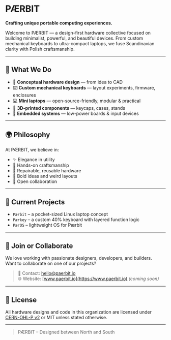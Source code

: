 # PÆRBIT

**Crafting unique portable computing experiences.**

Welcome to PÆRBIT — a design-first hardware collective focused on building minimalist, powerful, and beautiful devices. From custom mechanical keyboards to ultra-compact laptops, we fuse Scandinavian clarity with Polish craftsmanship.

---

## 🔧 What We Do

- 🧠 **Conceptual hardware design** — from idea to CAD  
- ⌨️ **Custom mechanical keyboards** — layout experiments, firmware, enclosures  
- 💻 **Mini laptops** — open-source-friendly, modular & practical  
- 🧰 **3D-printed components** — keycaps, cases, stands  
- 🔌 **Embedded systems** — low-power boards & input devices

---

## 🌍 Philosophy

At PÆRBIT, we believe in:

- ✨ Elegance in utility  
- 🔩 Hands-on craftsmanship  
- 🌿 Repairable, reusable hardware  
- 🧪 Bold ideas and weird layouts  
- 🤝 Open collaboration

---

## 🧪 Current Projects

- `Pærbit` – a pocket-sized Linux laptop concept
- `Pærkey` – a custom 40% keyboard with layered function logic
- `PærOS` – lightweight OS for Pærbit

---

## 🤝 Join or Collaborate

We love working with passionate designers, developers, and builders.  
Want to collaborate on one of our projects?

> 💌 Contact: [hello@paerbit.io](mailto:hello@paerbit.io)  
> 🌐 Website: [www.paerbit.io](https://www.paerbit.io) *(coming soon)*

---

## 📜 License

All hardware designs and code in this organization are licensed under [CERN-OHL-P v2](https://ohwr.org/project/cernohl/wikis/home) or MIT unless stated otherwise.

---

> PÆRBIT – Designed between North and South
